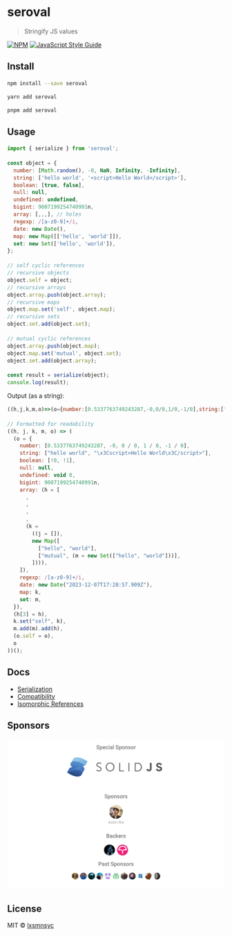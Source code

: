 # seroval

> Stringify JS values

[![NPM](https://img.shields.io/npm/v/seroval.svg)](https://www.npmjs.com/package/seroval) [![JavaScript Style Guide](https://badgen.net/badge/code%20style/airbnb/ff5a5f?icon=airbnb)](https://github.com/airbnb/javascript)

## Install

```bash
npm install --save seroval
```

```bash
yarn add seroval
```

```bash
pnpm add seroval
```

## Usage

```js
import { serialize } from 'seroval';

const object = {
  number: [Math.random(), -0, NaN, Infinity, -Infinity],
  string: ['hello world', '<script>Hello World</script>'],
  boolean: [true, false],
  null: null,
  undefined: undefined,
  bigint: 9007199254740991n,
  array: [,,,], // holes
  regexp: /[a-z0-9]+/i,
  date: new Date(),
  map: new Map([['hello', 'world']]),
  set: new Set(['hello', 'world']),
};

// self cyclic references
// recursive objects
object.self = object;
// recursive arrays
object.array.push(object.array);
// recursive maps
object.map.set('self', object.map);
// recursive sets
object.set.add(object.set);

// mutual cyclic references
object.array.push(object.map);
object.map.set('mutual', object.set);
object.set.add(object.array);

const result = serialize(object);
console.log(result);
```

Output (as a string):

```js
((h,j,k,m,o)=>(o={number:[0.5337763749243287,-0,0/0,1/0,-1/0],string:["hello world","\x3Cscript>Hello World\x3C/script>"],boolean:[!0,!1],null:null,undefined:void 0,bigint:9007199254740991n,array:h=[,,,,k=(j=[],new Map([["hello","world"],["mutual",m=new Set(["hello","world"])]]))],regexp:/[a-z0-9]+/i,date:new Date("2023-12-07T17:28:57.909Z"),map:k,set:m},h[3]=h,k.set("self",k),m.add(m).add(h),o.self=o,o))()

// Formatted for readability
((h, j, k, m, o) => (
  (o = {
    number: [0.5337763749243287, -0, 0 / 0, 1 / 0, -1 / 0],
    string: ["hello world", "\x3Cscript>Hello World\x3C/script>"],
    boolean: [!0, !1],
    null: null,
    undefined: void 0,
    bigint: 9007199254740991n,
    array: (h = [
      ,
      ,
      ,
      ,
      (k =
        ((j = []),
        new Map([
          ["hello", "world"],
          ["mutual", (m = new Set(["hello", "world"]))],
        ]))),
    ]),
    regexp: /[a-z0-9]+/i,
    date: new Date("2023-12-07T17:28:57.909Z"),
    map: k,
    set: m,
  }),
  (h[3] = h),
  k.set("self", k),
  m.add(m).add(h),
  (o.self = o),
  o
))();
```

## Docs

- [Serialization](https://github.com/lxsmnsyc/seroval/blob/main/docs/serialization.md)
- [Compatibility](https://github.com/lxsmnsyc/seroval/blob/main/docs/compatibility.md)
- [Isomorphic References](https://github.com/lxsmnsyc/seroval/blob/main/docs/isomorphic-refs.md)

## Sponsors

![Sponsors](https://github.com/lxsmnsyc/sponsors/blob/main/sponsors.svg?raw=true)

## License

MIT © [lxsmnsyc](https://github.com/lxsmnsyc)
